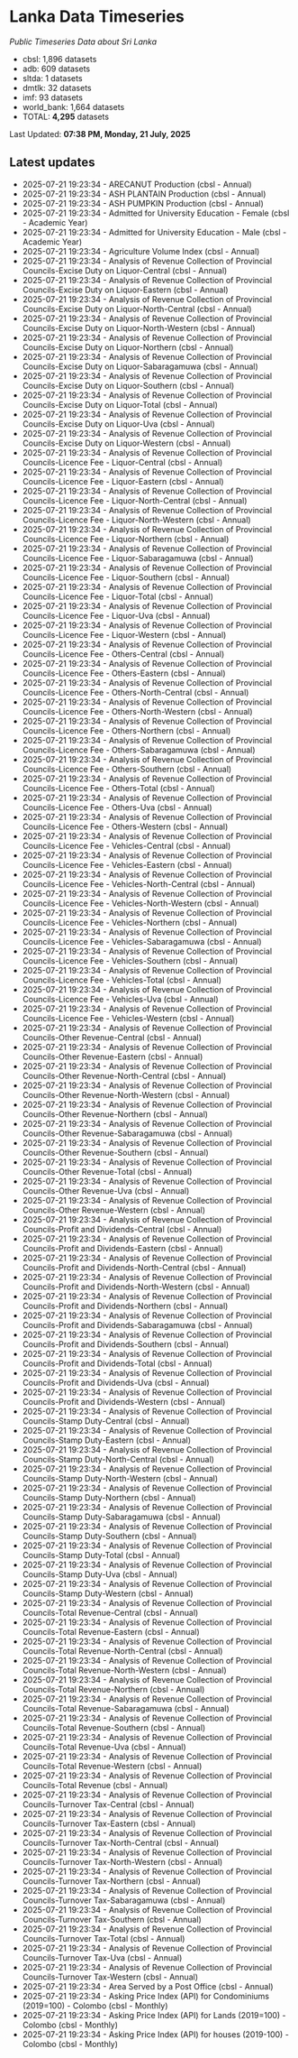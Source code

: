 # Lanka Data Timeseries
*Public Timeseries Data about Sri Lanka*

* cbsl: 1,896 datasets
* adb: 609 datasets
* sltda: 1 datasets
* dmtlk: 32 datasets
* imf: 93 datasets
* world_bank: 1,664 datasets
* TOTAL: **4,295** datasets

Last Updated: **07:38 PM, Monday, 21 July, 2025**

## Latest updates

* 2025-07-21 19:23:34 - ARECANUT Production (cbsl - Annual)
* 2025-07-21 19:23:34 - ASH PLANTAIN Production (cbsl - Annual)
* 2025-07-21 19:23:34 - ASH PUMPKIN Production (cbsl - Annual)
* 2025-07-21 19:23:34 - Admitted for University Education - Female (cbsl - Academic Year)
* 2025-07-21 19:23:34 - Admitted for University Education - Male (cbsl - Academic Year)
* 2025-07-21 19:23:34 - Agriculture Volume Index (cbsl - Annual)
* 2025-07-21 19:23:34 - Analysis of Revenue Collection of Provincial Councils-Excise Duty on Liquor-Central (cbsl - Annual)
* 2025-07-21 19:23:34 - Analysis of Revenue Collection of Provincial Councils-Excise Duty on Liquor-Eastern (cbsl - Annual)
* 2025-07-21 19:23:34 - Analysis of Revenue Collection of Provincial Councils-Excise Duty on Liquor-North-Central (cbsl - Annual)
* 2025-07-21 19:23:34 - Analysis of Revenue Collection of Provincial Councils-Excise Duty on Liquor-North-Western (cbsl - Annual)
* 2025-07-21 19:23:34 - Analysis of Revenue Collection of Provincial Councils-Excise Duty on Liquor-Northern (cbsl - Annual)
* 2025-07-21 19:23:34 - Analysis of Revenue Collection of Provincial Councils-Excise Duty on Liquor-Sabaragamuwa (cbsl - Annual)
* 2025-07-21 19:23:34 - Analysis of Revenue Collection of Provincial Councils-Excise Duty on Liquor-Southern (cbsl - Annual)
* 2025-07-21 19:23:34 - Analysis of Revenue Collection of Provincial Councils-Excise Duty on Liquor-Total (cbsl - Annual)
* 2025-07-21 19:23:34 - Analysis of Revenue Collection of Provincial Councils-Excise Duty on Liquor-Uva (cbsl - Annual)
* 2025-07-21 19:23:34 - Analysis of Revenue Collection of Provincial Councils-Excise Duty on Liquor-Western (cbsl - Annual)
* 2025-07-21 19:23:34 - Analysis of Revenue Collection of Provincial Councils-Licence Fee - Liquor-Central (cbsl - Annual)
* 2025-07-21 19:23:34 - Analysis of Revenue Collection of Provincial Councils-Licence Fee - Liquor-Eastern (cbsl - Annual)
* 2025-07-21 19:23:34 - Analysis of Revenue Collection of Provincial Councils-Licence Fee - Liquor-North-Central (cbsl - Annual)
* 2025-07-21 19:23:34 - Analysis of Revenue Collection of Provincial Councils-Licence Fee - Liquor-North-Western (cbsl - Annual)
* 2025-07-21 19:23:34 - Analysis of Revenue Collection of Provincial Councils-Licence Fee - Liquor-Northern (cbsl - Annual)
* 2025-07-21 19:23:34 - Analysis of Revenue Collection of Provincial Councils-Licence Fee - Liquor-Sabaragamuwa (cbsl - Annual)
* 2025-07-21 19:23:34 - Analysis of Revenue Collection of Provincial Councils-Licence Fee - Liquor-Southern (cbsl - Annual)
* 2025-07-21 19:23:34 - Analysis of Revenue Collection of Provincial Councils-Licence Fee - Liquor-Total (cbsl - Annual)
* 2025-07-21 19:23:34 - Analysis of Revenue Collection of Provincial Councils-Licence Fee - Liquor-Uva (cbsl - Annual)
* 2025-07-21 19:23:34 - Analysis of Revenue Collection of Provincial Councils-Licence Fee - Liquor-Western (cbsl - Annual)
* 2025-07-21 19:23:34 - Analysis of Revenue Collection of Provincial Councils-Licence Fee - Others-Central (cbsl - Annual)
* 2025-07-21 19:23:34 - Analysis of Revenue Collection of Provincial Councils-Licence Fee - Others-Eastern (cbsl - Annual)
* 2025-07-21 19:23:34 - Analysis of Revenue Collection of Provincial Councils-Licence Fee - Others-North-Central (cbsl - Annual)
* 2025-07-21 19:23:34 - Analysis of Revenue Collection of Provincial Councils-Licence Fee - Others-North-Western (cbsl - Annual)
* 2025-07-21 19:23:34 - Analysis of Revenue Collection of Provincial Councils-Licence Fee - Others-Northern (cbsl - Annual)
* 2025-07-21 19:23:34 - Analysis of Revenue Collection of Provincial Councils-Licence Fee - Others-Sabaragamuwa (cbsl - Annual)
* 2025-07-21 19:23:34 - Analysis of Revenue Collection of Provincial Councils-Licence Fee - Others-Southern (cbsl - Annual)
* 2025-07-21 19:23:34 - Analysis of Revenue Collection of Provincial Councils-Licence Fee - Others-Total (cbsl - Annual)
* 2025-07-21 19:23:34 - Analysis of Revenue Collection of Provincial Councils-Licence Fee - Others-Uva (cbsl - Annual)
* 2025-07-21 19:23:34 - Analysis of Revenue Collection of Provincial Councils-Licence Fee - Others-Western (cbsl - Annual)
* 2025-07-21 19:23:34 - Analysis of Revenue Collection of Provincial Councils-Licence Fee - Vehicles-Central (cbsl - Annual)
* 2025-07-21 19:23:34 - Analysis of Revenue Collection of Provincial Councils-Licence Fee - Vehicles-Eastern (cbsl - Annual)
* 2025-07-21 19:23:34 - Analysis of Revenue Collection of Provincial Councils-Licence Fee - Vehicles-North-Central (cbsl - Annual)
* 2025-07-21 19:23:34 - Analysis of Revenue Collection of Provincial Councils-Licence Fee - Vehicles-North-Western (cbsl - Annual)
* 2025-07-21 19:23:34 - Analysis of Revenue Collection of Provincial Councils-Licence Fee - Vehicles-Northern (cbsl - Annual)
* 2025-07-21 19:23:34 - Analysis of Revenue Collection of Provincial Councils-Licence Fee - Vehicles-Sabaragamuwa (cbsl - Annual)
* 2025-07-21 19:23:34 - Analysis of Revenue Collection of Provincial Councils-Licence Fee - Vehicles-Southern (cbsl - Annual)
* 2025-07-21 19:23:34 - Analysis of Revenue Collection of Provincial Councils-Licence Fee - Vehicles-Total (cbsl - Annual)
* 2025-07-21 19:23:34 - Analysis of Revenue Collection of Provincial Councils-Licence Fee - Vehicles-Uva (cbsl - Annual)
* 2025-07-21 19:23:34 - Analysis of Revenue Collection of Provincial Councils-Licence Fee - Vehicles-Western (cbsl - Annual)
* 2025-07-21 19:23:34 - Analysis of Revenue Collection of Provincial Councils-Other Revenue-Central (cbsl - Annual)
* 2025-07-21 19:23:34 - Analysis of Revenue Collection of Provincial Councils-Other Revenue-Eastern (cbsl - Annual)
* 2025-07-21 19:23:34 - Analysis of Revenue Collection of Provincial Councils-Other Revenue-North-Central (cbsl - Annual)
* 2025-07-21 19:23:34 - Analysis of Revenue Collection of Provincial Councils-Other Revenue-North-Western (cbsl - Annual)
* 2025-07-21 19:23:34 - Analysis of Revenue Collection of Provincial Councils-Other Revenue-Northern (cbsl - Annual)
* 2025-07-21 19:23:34 - Analysis of Revenue Collection of Provincial Councils-Other Revenue-Sabaragamuwa (cbsl - Annual)
* 2025-07-21 19:23:34 - Analysis of Revenue Collection of Provincial Councils-Other Revenue-Southern (cbsl - Annual)
* 2025-07-21 19:23:34 - Analysis of Revenue Collection of Provincial Councils-Other Revenue-Total (cbsl - Annual)
* 2025-07-21 19:23:34 - Analysis of Revenue Collection of Provincial Councils-Other Revenue-Uva (cbsl - Annual)
* 2025-07-21 19:23:34 - Analysis of Revenue Collection of Provincial Councils-Other Revenue-Western (cbsl - Annual)
* 2025-07-21 19:23:34 - Analysis of Revenue Collection of Provincial Councils-Profit and Dividends-Central (cbsl - Annual)
* 2025-07-21 19:23:34 - Analysis of Revenue Collection of Provincial Councils-Profit and Dividends-Eastern (cbsl - Annual)
* 2025-07-21 19:23:34 - Analysis of Revenue Collection of Provincial Councils-Profit and Dividends-North-Central (cbsl - Annual)
* 2025-07-21 19:23:34 - Analysis of Revenue Collection of Provincial Councils-Profit and Dividends-North-Western (cbsl - Annual)
* 2025-07-21 19:23:34 - Analysis of Revenue Collection of Provincial Councils-Profit and Dividends-Northern (cbsl - Annual)
* 2025-07-21 19:23:34 - Analysis of Revenue Collection of Provincial Councils-Profit and Dividends-Sabaragamuwa (cbsl - Annual)
* 2025-07-21 19:23:34 - Analysis of Revenue Collection of Provincial Councils-Profit and Dividends-Southern (cbsl - Annual)
* 2025-07-21 19:23:34 - Analysis of Revenue Collection of Provincial Councils-Profit and Dividends-Total (cbsl - Annual)
* 2025-07-21 19:23:34 - Analysis of Revenue Collection of Provincial Councils-Profit and Dividends-Uva (cbsl - Annual)
* 2025-07-21 19:23:34 - Analysis of Revenue Collection of Provincial Councils-Profit and Dividends-Western (cbsl - Annual)
* 2025-07-21 19:23:34 - Analysis of Revenue Collection of Provincial Councils-Stamp Duty-Central (cbsl - Annual)
* 2025-07-21 19:23:34 - Analysis of Revenue Collection of Provincial Councils-Stamp Duty-Eastern (cbsl - Annual)
* 2025-07-21 19:23:34 - Analysis of Revenue Collection of Provincial Councils-Stamp Duty-North-Central (cbsl - Annual)
* 2025-07-21 19:23:34 - Analysis of Revenue Collection of Provincial Councils-Stamp Duty-North-Western (cbsl - Annual)
* 2025-07-21 19:23:34 - Analysis of Revenue Collection of Provincial Councils-Stamp Duty-Northern (cbsl - Annual)
* 2025-07-21 19:23:34 - Analysis of Revenue Collection of Provincial Councils-Stamp Duty-Sabaragamuwa (cbsl - Annual)
* 2025-07-21 19:23:34 - Analysis of Revenue Collection of Provincial Councils-Stamp Duty-Southern (cbsl - Annual)
* 2025-07-21 19:23:34 - Analysis of Revenue Collection of Provincial Councils-Stamp Duty-Total (cbsl - Annual)
* 2025-07-21 19:23:34 - Analysis of Revenue Collection of Provincial Councils-Stamp Duty-Uva (cbsl - Annual)
* 2025-07-21 19:23:34 - Analysis of Revenue Collection of Provincial Councils-Stamp Duty-Western (cbsl - Annual)
* 2025-07-21 19:23:34 - Analysis of Revenue Collection of Provincial Councils-Total Revenue-Central (cbsl - Annual)
* 2025-07-21 19:23:34 - Analysis of Revenue Collection of Provincial Councils-Total Revenue-Eastern (cbsl - Annual)
* 2025-07-21 19:23:34 - Analysis of Revenue Collection of Provincial Councils-Total Revenue-North-Central (cbsl - Annual)
* 2025-07-21 19:23:34 - Analysis of Revenue Collection of Provincial Councils-Total Revenue-North-Western (cbsl - Annual)
* 2025-07-21 19:23:34 - Analysis of Revenue Collection of Provincial Councils-Total Revenue-Northern (cbsl - Annual)
* 2025-07-21 19:23:34 - Analysis of Revenue Collection of Provincial Councils-Total Revenue-Sabaragamuwa (cbsl - Annual)
* 2025-07-21 19:23:34 - Analysis of Revenue Collection of Provincial Councils-Total Revenue-Southern (cbsl - Annual)
* 2025-07-21 19:23:34 - Analysis of Revenue Collection of Provincial Councils-Total Revenue-Uva (cbsl - Annual)
* 2025-07-21 19:23:34 - Analysis of Revenue Collection of Provincial Councils-Total Revenue-Western (cbsl - Annual)
* 2025-07-21 19:23:34 - Analysis of Revenue Collection of Provincial Councils-Total Revenue (cbsl - Annual)
* 2025-07-21 19:23:34 - Analysis of Revenue Collection of Provincial Councils-Turnover Tax-Central (cbsl - Annual)
* 2025-07-21 19:23:34 - Analysis of Revenue Collection of Provincial Councils-Turnover Tax-Eastern (cbsl - Annual)
* 2025-07-21 19:23:34 - Analysis of Revenue Collection of Provincial Councils-Turnover Tax-North-Central (cbsl - Annual)
* 2025-07-21 19:23:34 - Analysis of Revenue Collection of Provincial Councils-Turnover Tax-North-Western (cbsl - Annual)
* 2025-07-21 19:23:34 - Analysis of Revenue Collection of Provincial Councils-Turnover Tax-Northern (cbsl - Annual)
* 2025-07-21 19:23:34 - Analysis of Revenue Collection of Provincial Councils-Turnover Tax-Sabaragamuwa (cbsl - Annual)
* 2025-07-21 19:23:34 - Analysis of Revenue Collection of Provincial Councils-Turnover Tax-Southern (cbsl - Annual)
* 2025-07-21 19:23:34 - Analysis of Revenue Collection of Provincial Councils-Turnover Tax-Total (cbsl - Annual)
* 2025-07-21 19:23:34 - Analysis of Revenue Collection of Provincial Councils-Turnover Tax-Uva (cbsl - Annual)
* 2025-07-21 19:23:34 - Analysis of Revenue Collection of Provincial Councils-Turnover Tax-Western (cbsl - Annual)
* 2025-07-21 19:23:34 - Area Served by a Post Office (cbsl - Annual)
* 2025-07-21 19:23:34 - Asking Price Index (API) for Condominiums (2019=100) - Colombo (cbsl - Monthly)
* 2025-07-21 19:23:34 - Asking Price Index (API) for Lands (2019=100) - Colombo (cbsl - Monthly)
* 2025-07-21 19:23:34 - Asking Price Index (API) for houses (2019-100) - Colombo (cbsl - Monthly)